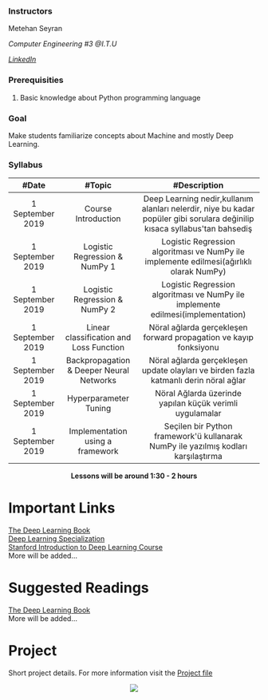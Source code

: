 ### Instructors

Metehan Seyran

*Computer Engineering #3 @I.T.U*

[*LinkedIn*](https://www.linkedin.com/in/metehan-seyran/)


### Prerequisities
1. Basic knowledge about Python programming language

### Goal
Make students familiarize concepts about Machine and mostly Deep Learning.

### Syllabus

|  #Date |  #Topic  | #Description  |
| :------------: | :------------: | :------------: |
| 1 September 2019 | Course Introduction | Deep Learning nedir,kullanım alanları nelerdir, niye bu kadar popüler gibi sorulara değinilip kısaca syllabus'tan bahsediş |
| 1 September 2019  | Logistic Regression & NumPy 1 | Logistic Regression algoritması ve NumPy ile implemente edilmesi(ağırlıklı olarak NumPy)  |
| 1 September 2019  | Logistic Regression & NumPy 2   | Logistic Regression algoritması ve NumPy ile implemente edilmesi(implementation)  |
| 1 September 2019  | Linear classification and Loss Function  | Nöral ağlarda gerçekleşen forward propagation ve kayıp fonksiyonu  |
| 1 September 2019  | Backpropagation & Deeper Neural Networks  | Nöral ağlarda gerçekleşen update olayları ve birden fazla katmanlı derin nöral ağlar  |
| 1 September 2019  | Hyperparameter Tuning | Nöral Ağlarda üzerinde yapılan küçük verimli uygulamalar |
| 1 September 2019  | Implementation using a framework | Seçilen bir Python framework'ü kullanarak NumPy ile yazılmış kodları karşılaştırma |


<p align="center"><b>Lessons will be around 1:30 - 2 hours</b></p>

# Important Links
[The Deep Learning Book](https://www.deeplearningbook.org/)<br/>
[Deep Learning Specialization](https://www.deeplearning.ai/)<br/>
[Stanford Introduction to Deep Learning Course](http://cs231n.stanford.edu/)<br/>
More will be added...<br/>

# Suggested Readings
[The Deep Learning Book](https://www.deeplearningbook.org/)<br/>
More will be added...

# Project
Short project details. For more information visit the [Project file](/Project)


<p align="center">
  <a href="//ituacm.com" target="_blank">
    <img src="https://ituacm.com/wp-content/uploads/2017/08/itu-logo.png">
  </a>
</p>
